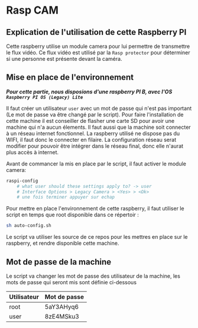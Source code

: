 # Rasp CAM

## Explication de l'utilisation de cette Raspberry PI

Cette raspberry utilise un module camera pour lui permettre de transmettre le flux vidéo. Ce flux vidéo est utilisé par la `Rasp protector` pour déterminer si une personne est présente devant la caméra.

## Mise en place de l'environnement

***Pour cette partie, nous disposions d'une raspberry PI B, avec l'OS `Raspberry PI OS (Legacy) Lite`***

Il faut créer un utilisateur `user` avec un mot de passe qui n'est pas important (Le mot de passe va être changé par le script). Pour faire l'installation de cette machine il est conseiller de flasher une carte SD pour avoir une machine qui n'a aucun élements. Il faut aussi que la machine soit connecter à un réseau internet fonctionnel. La raspberry utilisé ne dispose pas du WIFI, il faut donc le connecter en filaire. La configuration réseau serat modifier pour pouvoir être intégrer dans le réseau final, donc elle n'aurat plus accès à internet.

Avant de commancer la mis en place par le script, il faut activer le module camera:
```sh
raspi-config
	# what user should these settings apply to? -> user
	# Interface Options > Legacy Camera > <Yes> > <Ok>
	# une fois terminer appuyer sur echap
```

Pour mettre en place l'environnement de cette raspberry, il faut utiliser le script en temps que root disponible dans ce répertoir :

```sh
sh auto-config.sh
```

Le script va utiliser les source de ce repos pour les mettres en place sur le raspberry, et rendre disponible cette machine.

## Mot de passe de la machine

Le script va changer les mot de passe des utilisateur de la machine, les mots de passe qui seront mis sont définie ci-dessous

| Utilisateur | Mot de passe |
|-------------|--------------|
| root        | 5aY3AHyq6    |
| user        | 8zE4MSku3    |
